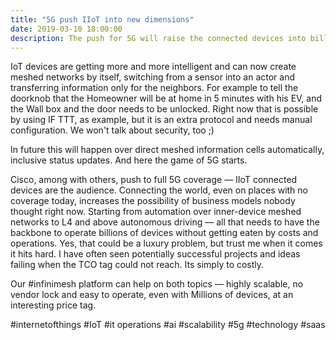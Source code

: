 ```yaml
---
title: "5G push IIoT into new dimensions"
date: 2019-03-10 18:00:00
description: The push for 5G will raise the connected devices into billions
---
```


IoT devices are getting more and more intelligent and can now create meshed networks by itself, switching from a sensor into an actor and transferring information only for the neighbors. For example to tell the doorknob that the Homeowner will be at home in 5 minutes with his EV, and the Wall box and the door needs to be unlocked. Right now that is possible by using IF TTT, as example, but it is an extra protocol and needs manual configuration. We won't talk about security, too ;) 

In future this will happen over direct meshed information cells automatically, inclusive status updates. And here the game of 5G starts.

Cisco, among with others, push to full 5G coverage — IIoT connected devices are the audience. Connecting the world, even on places with no coverage today, increases the possibility of business models nobody thought right now. Starting from automation over inner-device meshed networks to L4 and above autonomous driving — all that needs to have the backbone to operate billions of devices without getting eaten by costs and operations. Yes, that could be a luxury problem, but trust me when it comes it hits hard. I have often seen potentially successful projects and ideas failing when the TCO tag could not reach. Its simply to costly.

Our #infinimesh platform can help on both topics — highly scalable, no vendor lock and easy to operate, even with Millions of devices, at an interesting price tag. 

#internetofthings #IoT #it operations #ai #scalability #5g #technology #saas
